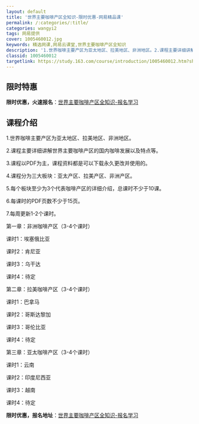 ```yaml
---
layout: default
title: '世界主要咖啡产区全知识-限时优惠-网易精品课'
permalink: /:categories/:title/
categories: wangyi2
tags: 网易提供
cover: 1005460012.jpg
keywords: 精选网课,网易云课堂,世界主要咖啡产区全知识
description: '1.世界咖啡主要产区为亚太地区、拉美地区、非洲地区。2.课程主要详细讲解世界主要咖啡产区的国内咖啡发展以及特点等。3.课'
classid: 1005460012
targetlink: https://study.163.com/course/introduction/1005460012.htm?share=1&shareId=1025206652&utm_campaign=share&utm_medium=iphoneShare&utm_source=&utm_u=1025206652
---
```


## 限时特惠

**限时优惠，火速报名**：[世界主要咖啡产区全知识-报名学习](https://study.163.com/course/introduction/1005460012.htm?share=1&shareId=1025206652&utm_campaign=share&utm_medium=iphoneShare&utm_source=&utm_u=1025206652)

## 课程介绍

1.世界咖啡主要产区为亚太地区、拉美地区、非洲地区。

2.课程主要详细讲解世界主要咖啡产区的国内咖啡发展以及特点等。

3.课程以PDF为主，课程资料都是可以下载永久更改并使用的。

4.课程分为三大板块：亚太产区、拉美产区、非洲产区。

5.每个板块至少为3个代表咖啡产区的详细介绍，总课时不少于10课。

6.每课时的PDF页数不少于15页。

7.每周更新1-2个课时。

第一章：非洲咖啡产区（3-4个课时）

课时1：埃塞俄比亚

课时2：肯尼亚

课时3：乌干达

课时4：待定

第二章：拉美咖啡产区（3-4个课时）

课时1：巴拿马

课时2：哥斯达黎加

课时3：哥伦比亚

课时4：待定

第三章：亚太咖啡产区（3-4个课时）

课时1：云南

课时2：印度尼西亚

课时3：越南

课时4：待定

**限时优惠，报名地址**：[世界主要咖啡产区全知识-报名学习](https://study.163.com/course/introduction/1005460012.htm?share=1&shareId=1025206652&utm_campaign=share&utm_medium=iphoneShare&utm_source=&utm_u=1025206652)

